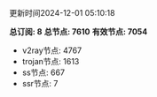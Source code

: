 更新时间2024-12-01 05:10:18

**总订阅: 8**
**总节点: 7610**
**有效节点: 7054**
- v2ray节点: 4767
- trojan节点: 1613
- ss节点: 667
- ssr节点: 7

